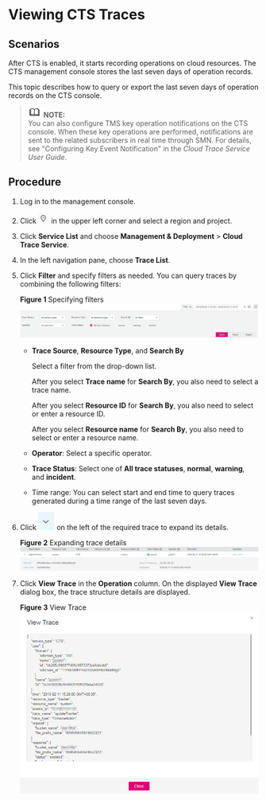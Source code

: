 # Viewing CTS Traces<a name="EN-US_TOPIC_0141727093"></a>

## **Scenarios**<a name="sa2c6542f5aa8472983ddde0bbd969276"></a>

After CTS is enabled, it starts recording operations on cloud resources. The CTS management console stores the last seven days of operation records.

This topic describes how to query or export the last seven days of operation records on the CTS console.

>![](public_sys-resources/icon-note.gif) **NOTE:**   
>You can also configure TMS key operation notifications on the CTS console. When these key operations are performed, notifications are sent to the related subscribers in real time through SMN. For details, see "Configuring Key Event Notification" in the  _Cloud Trace Service User Guide_.  

## Procedure<a name="se89908b1f430445b8eb519a773c1f8fb"></a>

1.  Log in to the management console.
2.  Click  ![](figures/icon-region.png)  in the upper left corner and select a region and project.
3.  Click  **Service List**  and choose  **Management & Deployment**  \>  **Cloud Trace Service**.
4.  In the left navigation pane, choose  **Trace List**.
5.  Click  **Filter**  and specify filters as needed. You can query traces by combining the following filters: 

    **Figure  1**  Specifying filters<a name="en-us_topic_0030598499_fig948065242515"></a>  
    ![](figures/specifying-filters.png "specifying-filters")

    -   **Trace Source**,  **Resource Type**, and  **Search By**

        Select a filter from the drop-down list.

        After you select  **Trace name**  for  **Search By**, you also need to select a trace name.

        After you select  **Resource ID**  for  **Search By**, you also need to select or enter a resource ID.

        After you select  **Resource name**  for  **Search By**, you also need to select or enter a resource name.

    -   **Operator**: Select a specific operator.
    -   **Trace Status**: Select one of  **All trace statuses**,  **normal**,  **warning**, and  **incident**.
    -   Time range: You can select start and end time to query traces generated during a time range of the last seven days.


1.  Click  ![](figures/icon-image-1.jpg)  on the left of the required trace to expand its details.

    **Figure  2**  Expanding trace details<a name="en-us_topic_0030598499_fig60616999161744"></a>  
    ![](figures/expanding-trace-details.png "expanding-trace-details")

2.  Click  **View Trace**  in the  **Operation**  column. On the displayed  **View Trace**  dialog box, the trace structure details are displayed.

    **Figure  3**  View Trace<a name="fig2166141610333"></a>  
    ![](figures/view-trace.png "view-trace")



